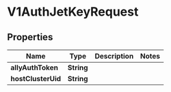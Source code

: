 # V1AuthJetKeyRequest

## Properties
Name | Type | Description | Notes
------------ | ------------- | ------------- | -------------
**allyAuthToken** | **String** |  | 
**hostClusterUid** | **String** |  | 
